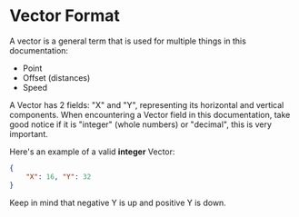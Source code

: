 # Vector Format

A vector is a general term that is used for multiple things in this documentation:
- Point
- Offset (distances)
- Speed

A Vector has 2 fields: "X" and "Y", representing its horizontal and vertical components. When encountering a Vector field in this documentation, take good notice if it is "integer" (whole numbers) or "decimal", this is very important.

Here's an example of a valid **integer** Vector:
```json
{
	"X": 16, "Y": 32
}
```

Keep in mind that negative Y is up and positive Y is down.